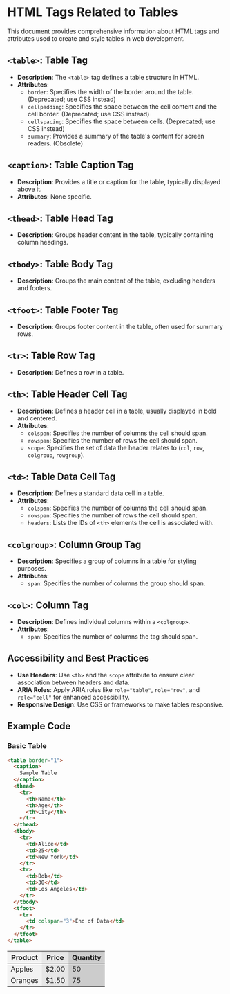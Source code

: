 # HTML Tags Related to Tables

This document provides comprehensive information about HTML tags and attributes used to create and style tables in web development.

## `<table>`: Table Tag

- **Description**: The `<table>` tag defines a table structure in HTML.
- **Attributes**:
  - `border`: Specifies the width of the border around the table. (Deprecated; use CSS instead)
  - `cellpadding`: Specifies the space between the cell content and the cell border. (Deprecated; use CSS instead)
  - `cellspacing`: Specifies the space between cells. (Deprecated; use CSS instead)
  - `summary`: Provides a summary of the table's content for screen readers. (Obsolete)

## `<caption>`: Table Caption Tag

- **Description**: Provides a title or caption for the table, typically displayed above it.
- **Attributes**: None specific.

## `<thead>`: Table Head Tag

- **Description**: Groups header content in the table, typically containing column headings.

## `<tbody>`: Table Body Tag

- **Description**: Groups the main content of the table, excluding headers and footers.

## `<tfoot>`: Table Footer Tag

- **Description**: Groups footer content in the table, often used for summary rows.

## `<tr>`: Table Row Tag

- **Description**: Defines a row in a table.

## `<th>`: Table Header Cell Tag

- **Description**: Defines a header cell in a table, usually displayed in bold and centered.
- **Attributes**:
  - `colspan`: Specifies the number of columns the cell should span.
  - `rowspan`: Specifies the number of rows the cell should span.
  - `scope`: Specifies the set of data the header relates to (`col`, `row`, `colgroup`, `rowgroup`).

## `<td>`: Table Data Cell Tag

- **Description**: Defines a standard data cell in a table.
- **Attributes**:
  - `colspan`: Specifies the number of columns the cell should span.
  - `rowspan`: Specifies the number of rows the cell should span.
  - `headers`: Lists the IDs of `<th>` elements the cell is associated with.

## `<colgroup>`: Column Group Tag

- **Description**: Specifies a group of columns in a table for styling purposes.
- **Attributes**:
  - `span`: Specifies the number of columns the group should span.

## `<col>`: Column Tag

- **Description**: Defines individual columns within a `<colgroup>`.
- **Attributes**:
  - `span`: Specifies the number of columns the tag should span.

## Accessibility and Best Practices

- **Use Headers**: Use `<th>` and the `scope` attribute to ensure clear association between headers and data.
- **ARIA Roles**: Apply ARIA roles like `role="table"`, `role="row"`, and `role="cell"` for enhanced accessibility.
- **Responsive Design**: Use CSS or frameworks to make tables responsive.

## Example Code

### Basic Table

```html
<table border="1">
  <caption>
    Sample Table
  </caption>
  <thead>
    <tr>
      <th>Name</th>
      <th>Age</th>
      <th>City</th>
    </tr>
  </thead>
  <tbody>
    <tr>
      <td>Alice</td>
      <td>25</td>
      <td>New York</td>
    </tr>
    <tr>
      <td>Bob</td>
      <td>30</td>
      <td>Los Angeles</td>
    </tr>
  </tbody>
  <tfoot>
    <tr>
      <td colspan="3">End of Data</td>
    </tr>
  </tfoot>
</table>
```

<table>
  <colgroup>
    <col style="background-color: #f2f2f2">
    <col style="background-color: #e6e6e6">
    <col style="background-color: #cccccc">
  </colgroup>
  <thead>
    <tr>
      <th>Product</th>
      <th>Price</th>
      <th>Quantity</th>
    </tr>
  </thead>
  <tbody>
    <tr>
      <td>Apples</td>
      <td>$2.00</td>
      <td>50</td>
    </tr>
    <tr>
      <td>Oranges</td>
      <td>$1.50</td>
      <td>75</td>
    </tr>
  </tbody>
</table>
